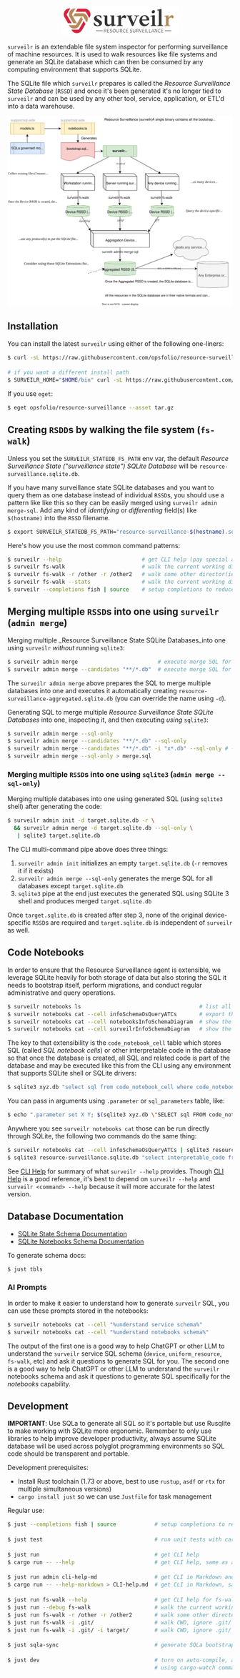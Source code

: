 <p align="center">
  <img src="support/surveilr-logo-with-text-264x66px.png" width="264" height="66"/>
</p>

`surveilr` is an extendable file system inspector for performing surveillance of
machine resources. It is used to walk resources like file systems and generate
an SQLite database which can then be consumed by any computing environment that
supports SQLite.

The SQLite file which `surveilr` prepares is called the _Resource Surveillance
State Database_ (`RSSD`) and once it's been generated it's no longer tied to
`surveilr` and can be used by any other tool, service, application, or ETL'd
into a data warehouse.

![Architecture](support/docs/architecture.drawio.svg)

## Installation

You can install the latest `surveilr` using either of the following one-liners:

```bash
$ curl -sL https://raw.githubusercontent.com/opsfolio/resource-surveillance/main/install.sh | sh

# if you want a different install path
$ SURVEILR_HOME="$HOME/bin" curl -sL https://raw.githubusercontent.com/opsfolio/resource-surveillance/main/install.sh | sh
```

If you use `eget`:

```bash
$ eget opsfolio/resource-surveillance --asset tar.gz
```

## Creating `RSDD`s by walking the file system (`fs-walk`)

Unless you set the `SURVEILR_STATEDB_FS_PATH` env var, the default _Resource
Surveillance State ("surveillance state") SQLite Database_ will be
`resource-surveillance.sqlite.db`.

If you have many surveillance state SQLite databases and you want to query them
as one database instead of individual `RSSD`s, you should use a pattern like
like this so they can be easily merged using `surveilr admin merge-sql`. Add any
kind of _identifying_ or _differenting_ field(s) like `$(hostname)` into the
`RSSD` filename.

```bash
$ export SURVEILR_STATEDB_FS_PATH="resource-surveillance-$(hostname).sqlite.db"
```

Here's how you use the most common command patterns:

```bash
$ surveilr --help                         # get CLI help (pay special attention to ENV var names)
$ surveilr fs-walk                        # walk the current working directory (CWD)
$ surveilr fs-walk -r /other -r /other2   # walk some other director(ies)
$ surveilr fs-walk --stats                # walk the current working directory (CWD) show stats afterwards
$ surveilr --completions fish | source    # setup completions to reduce typing
```

## Merging multiple `RSSD`s into one using `surveilr` (`admin merge`)

Merging multiple _Resource Surveillance State SQLite Databases_into one using
`surveilr` _without_ running `sqlite3`:

```bash
$ surveilr admin merge                         # execute merge SQL for all files in the current path
$ surveilr admin merge --candidates "**/*.db"  # execute merge SQL for specific globs in the current path
```

The `surveilr admin merge` above prepares the SQL to merge multiple databases
into one and executes it automatically creating
`resource-surveillance-aggregated.sqlite.db` (you can override the name using
`-d`).

Generating SQL to merge multiple _Resource Surveillance State SQLite Databases_
into one, inspecting it, and then executing _using_ `sqlite3`:

```bash
$ surveilr admin merge --sql-only
$ surveilr admin merge --candidates "**/*.db" --sql-only
$ surveilr admin merge --candidates "**/*.db" -i "x*.db" --sql-only # -i ignores certain candidates
$ surveilr admin merge --sql-only > merge.sql
```

### Merging multiple `RSSD`s into one using `sqlite3` (`admin merge --sql-only`)

Merging multiple databases into one using generated SQL (using `sqlite3` shell)
after generating the code:

```bash
$ surveilr admin init -d target.sqlite.db -r \
  && surveilr admin merge -d target.sqlite.db --sql-only \
   | sqlite3 target.sqlite.db
```

The CLI multi-command pipe above does three things:

1. `surveilr admin init` initializes an empty `target.sqlite.db` (`-r` removes
   it if it exists)
2. `surveilr admin merge --sql-only` generates the merge SQL for all databases
   except `target.sqlite.db`
3. `sqlite3` pipe at the end just executes the generated SQL using SQLite 3
   shell and produces merged `target.sqlite.db`

Once `target.sqlite.db` is created after step 3, none of the original
device-specific `RSSD`s are required and `target.sqlite.db` is independent of
`surveilr` as well.

## Code Notebooks

In order to ensure that the Resource Surveillance agent is extensible, we
leverage SQLite heavily for both storage of data but also storing the SQL it
needs to bootstrap itself, perform migrations, and conduct regular
administrative and query operations.

```bash
$ surveilr notebooks ls                                     # list all notebooks and cells available, with migrations status
$ surveilr notebooks cat --cell infoSchemaOsQueryATCs       # export the information schema as osQuery ATC
$ surveilr notebooks cat --cell notebooksInfoSchemaDiagram  # show the notebooks admin PlanUML ERD stored in the database
$ surveilr notebooks cat --cell surveilrInfoSchemaDiagram   # show the surveilr PlanUML ERD stored in the database
```

The key to that extensibility is the `code_notebook_cell` table which stores SQL
(called _SQL notebook cells_) or other interpretable code in the database so
that once the database is created, all SQL and related code is part of the
database and may be executed like this from the CLI using any environment that
supports SQLite shell or SQLite drivers:

```bash
$ sqlite3 xyz.db "select sql from code_notebook_cell where code_notebook_cell_id = 'infoSchemaMarkdown'" | sqlite3 xyz.db
```

You can pass in arguments using `.parameter` or `sql_parameters` table, like:

```bash
$ echo ".parameter set X Y; $(sqlite3 xyz.db \"SELECT sql FROM code_notebook_cell where code_notebook_cell_id = 'init'\")" | sqlite3 xyz.db
```

Anywhere you see `surveilr notebooks cat` those can be run directly through
SQLite, the following two commands do the same thing:

```bash
$ surveilr notebooks cat --cell infoSchemaOsQueryATCs | sqlite3 resource-surveillance.sqlite.db
$ sqlite3 resource-surveillance.sqlite.db "select interpretable_code from stored_notebook_cell where cell_name = 'infoSchemaOsQueryATCs'" | sqlite3 device-content.sqlite.db
```

See [CLI Help](support/docs/CLI-help.md) for summary of what `surveilr --help`
provides. Though [CLI Help](support/docs/CLI-help.md) is a good reference, it's
best to depend on `surveilr --help` and `surveilr <command> --help` because it
will more accurate for the latest version.

## Database Documentation

- [SQLite State Schema Documentation](support/docs/surveilr-state-schema/README.md)
- [SQLite Notebooks Schema Documentation](support/docs/surveilr-code-notebooks-schema/README.md)

To generate schema docs:

```bash
$ just tbls
```

### AI Prompts

In order to make it easier to understand how to generate `surveilr` SQL, you can
use these prompts stored in the notebooks:

```bash
$ surveilr notebooks cat --cell "%understand service schema%"
$ surveilr notebooks cat --cell "%understand notebooks schema%"
```

The output of the first one is a good way to help ChatGPT or other LLM to
understand the `surveilr` service SQL schema (`device`, `uniform_resource`,
`fs-walk`, etc) and ask it questions to generate SQL for you. The second one is
a good way to help ChatGPT or other LLM to understand the `surveilr` notebooks
schema and ask it questions to generate SQL specifically for the _notebooks_
capability.

## Development

**IMPORTANT**: Use SQLa to generate all SQL so it's portable but use Rusqlite to
make working with SQLite more ergonomic. Remember to only use libraries to help
improve developer productivity, always assume SQLite database will be used
across polyglot programming environments so SQL code should be transparent and
portable.

Development prerequisites:

- Install Rust toolchain (1.73 or above, best to use `rustup`, `asdf` or `rtx`
  for multiple simultaneous versions)
- `cargo install just` so we can use `Justfile` for task management

Regular use:

```bash
$ just --completions fish | source            # setup completions to reduce typing

$ just test                                   # run unit tests with cargo nextest

$ just run                                    # get CLI help
$ cargo run -- --help                         # get CLI help, same as above

$ just run admin cli-help-md                  # get CLI in Markdown and update this README.md manually
$ cargo run -- --help-markdown > CLI-help.md  # get CLI in Markdown, same as above

$ just run fs-walk --help                     # get CLI help for fs-walk subcommand
$ just run --debug fs-walk                    # walk the current working directory (CWD) with debug messages
$ just run fs-walk -r /other -r /other2       # walk some other director(ies)
$ just run fs-walk -i .git/                   # walk CWD, ignore .git/ paths
$ just run fs-walk -i .git/ -i target/        # walk CWD, ignore .git/ and target/ paths

$ just sqla-sync                              # generate SQLa bootstrap and other SQL
                                             
$ just dev                                    # turn on auto-compile, auto-run during development
                                              # using cargo-watch command
```
